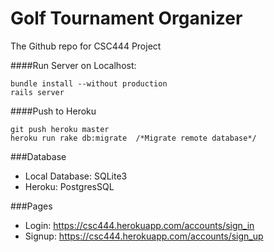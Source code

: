 # Golf Tournament Organizer

The Github repo for CSC444 Project

####Run Server on Localhost:
```
bundle install --without production
rails server
```
####Push to Heroku
```
git push heroku master
heroku run rake db:migrate  /*Migrate remote database*/
```
###Database
* Local Database: SQLite3
* Heroku: PostgresSQL

###Pages
* Login: https://csc444.herokuapp.com/accounts/sign_in
* Signup: https://csc444.herokuapp.com/accounts/sign_up
